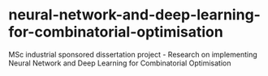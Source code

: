 # neural-network-and-deep-learning-for-combinatorial-optimisation
MSc industrial sponsored dissertation project - Research on implementing Neural Network and Deep Learning for Combinatorial Optimisation
